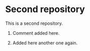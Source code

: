 # Second repository

This is a second repository.

1. Comment added here.

3. Added here another one again.
